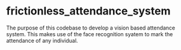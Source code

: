# frictionless_attendance_system
The purpose of this codebase to develop a vision based attendance system.
This makes use of the face recognition syatem to mark the attendance of any individual.
